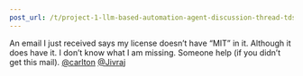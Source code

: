```yaml
---
post_url: /t/project-1-llm-based-automation-agent-discussion-thread-tds-jan-2025/164277/575
---
```

An email I just received says my license doesn’t have “MIT” in it. Although it does have it. I don’t know what I am missing. Someone help (if you didn’t get this mail). [@carlton](/u/carlton) [@Jivraj](/u/jivraj)